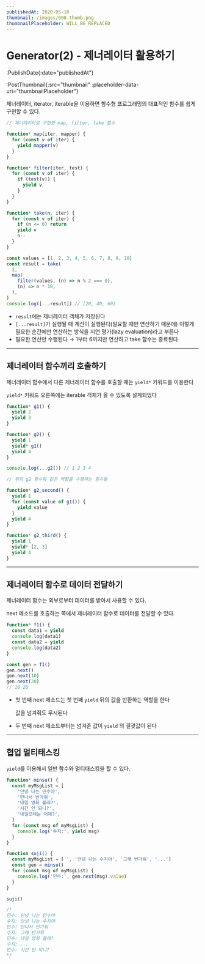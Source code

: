 ```yaml
---
publishedAt: 2020-05-18
thumbnail: /images/008-thumb.png
thumbnailPlaceholder: WILL_BE_REPLACED
---
```


# Generator(2) - 제너레이터 활용하기

:PublishDate{:date="publishedAt"}

:PostThumbnail{:src="thumbnail" :placeholder-data-uri="thumbnailPlaceholder"}

제너레이터, iterator, iterable을 이용하면 함수형 프로그래밍의 대표적인 함수를 쉽게 구현할 수 있다.

```javascript
// 제너레이터로 구현한 map, filter, take 함수

function* map(iter, mapper) {
  for (const v of iter) {
    yield mapper(v)
  }
}

function* filter(iter, test) {
  for (const v of iter) {
    if (test(v)) {
      yield v
    }
  }
}

function* take(n, iter) {
  for (const v of iter) {
    if (n <= 0) return
    yield v
    n--
  }
}

const values = [1, 2, 3, 4, 5, 6, 7, 8, 9, 10]
const result = take(
  3,
  map(
    filter(values, (n) => n % 2 === 0),
    (n) => n * 10,
  ),
)
console.log([...result]) // [20, 40, 60]
```

- `result`에는 제너레이터 객체가 저장된다
- `[...result]`가 실행될 때 계산이 실행된다(필요할 때만 연산하기 때문에)
  이렇게 필요한 순간에만 연산하는 방식을 지연 평가(lazy evaluation)라고 부른다
- 필요한 연산만 수행된다 → 1부터 6까지만 연산하고 take 함수는 종료된다

---

## 제너레이터 함수끼리 호출하기

제너레이터 함수에서 다른 제너레이터 함수를 호출할 때는 `yield*` 키워드를 이용한다

`yield*` 키워드 오른쪽에는 iterable 객체가 올 수 있도록 설계되었다

```javascript
function* g1() {
  yield 2
  yield 3
}

function* g2() {
  yield 1
  yield* g1()
  yield 4
}

console.log(...g2()) // 1 2 3 4
```

```javascript
// 위의 g2 함수와 같은 역할을 수행하는 함수들

function* g2_second() {
  yield 1
  for (const value of g1()) {
    yield value
  }
  yield 4
}

function* g2_third() {
  yield 1
  yield* [2, 3]
  yield 4
}
```

---

## 제너레이터 함수로 데이터 전달하기

제너레이터 함수는 외부로부터 데이터를 받아서 사용할 수 있다.

next 메소드를 호출하는 쪽에서 제너레이터 함수로 데이터를 전달할 수 있다.

```javascript
function* f1() {
  const data1 = yield
  console.log(data1)
  const data2 = yield
  console.log(data2)
}

const gen = f1()
gen.next()
gen.next(10)
gen.next(20)
// 10 20
```

- 첫 번째 next 메소드는 첫 번째 `yield` 뒤의 값을 반환하는 역할을 한다

  값을 넘겨줘도 무시된다

- 두 번째 next 메소드부터는 넘겨준 값이 `yield` 의 결괏값이 된다

---

## 협업 멀티태스킹

`yield`를 이용해서 일반 함수와 멀티태스킹을 할 수 있다.

```javascript
function* minsu() {
  const myMsgList = [
    '안녕 나는 민수야',
    '만나서 반가워',
    '내일 영화 볼래?',
    '시간 안 되니?',
    '내일모레는 어때?',
  ]
  for (const msg of myMsgList) {
    console.log('수지:', yield msg)
  }
}

function suji() {
  const myMsgList = ['', '안녕 나는 수지야', '그래 반가워', '...']
  const gen = minsu()
  for (const msg of myMsgList) {
    console.log('민수:', gen.next(msg).value)
  }
}

suji()

/*
민수: 안녕 나는 민수야
수지: 안녕 나는 수지야
민수: 만나서 반가워
수지: 그래 반가워
민수: 내일 영화 볼래?
수지: ...
민수: 시간 안 되니?
*/
```
